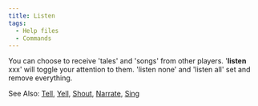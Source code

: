 ```yaml
---
title: Listen
tags:
  - Help files
  - Commands
---
```

You can choose to receive 'tales' and 'songs' from other players.
'<b>listen</b> xxx' will toggle your attention to them. 'listen none'
and 'listen all' set and remove everything.

See Also: [Tell](Tell "wikilink"), [Yell](Yell "wikilink"),
[Shout](Shout "wikilink"), [Narrate](Narrate "wikilink"),
[Sing](Sing "wikilink")
